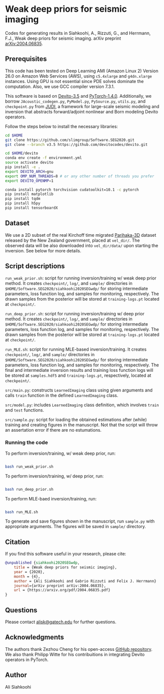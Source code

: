 # Weak deep priors for seismic imaging

Codes for generating results in Siahkoohi, A., Rizzuti, G., and Herrmann, F.J., Weak deep priors for seismic imaging. arXiv preprint [arXiv:2004.06835](https://arxiv.org/abs/2004.06835).

## Prerequisites

This code has been tested on Deep Learning AMI (Amazon Linux 2) Version 26.0 on Amazon Web Services (AWS), using `c5.4xlarge` and `g4dn.xlarge` instances. Using GPU is not essential since PDE solves dominate the computation. Also, we use GCC compiler version 7.3.1.

This software is based on [Devito-3.5](https://github.com/devitocodes/devito/releases/tag/v3.5) and [PyTorch-1.4.0](https://github.com/pytorch/pytorch/releases/tag/v1.4.0). Additionally, we borrow `JAcoustic_codegen.py`\, `PyModel.py`\, `PySource.py`\, `utils.py`\, and `checkpoint.py` from [JUDI](https://github.com/slimgroup/JUDI.jl), a framework for large-scale seismic modeling and inversion that abstracts forward/adjoint nonlinear and Born modeling Devito operators.

Follow the steps below to install the necessary libraries:

```bash
cd $HOME
git clone https://github.com/slimgroup/Software.SEG2020.git
git clone --branch v3.5 https://github.com/devitocodes/devito.git

cd $HOME/devito
conda env create -f environment.yml
source activate devito
pip install -e .
export DEVITO_ARCH=gnu
export OMP_NUM_THREADS=8 # or any other number of threads you prefer
export DEVITO_OPENMP=1

conda install pytorch torchvision cudatoolkit=10.1 -c pytorch
pip install matplotlib
pip install tqdm
pip install h5py
pip install tensorboardX
```

## Dataset


We use a 2D subset of the real Kirchoff time migrated [Parihaka-3D](https://wiki.seg.org/wiki/Parihaka-3D) dataset released by the New Zealand government, placed at `vel_dir/`. The observed data will be also downloaded into `vel_dir/data/` upon starting the inversion. See below for more details.

## Script descriptions

`run_weak_prior.sh`\: script for running inversion/training w/ weak deep prior method. It  creates `checkpoint/`, `log/`, and `sample/` directories in `$HOME/Software.SEG2020/siahkoohi2020SEGwdp/` for storing intermediate parameters, loss function log, and samples for monitoring, respectively. The drawn samples from the posterior will be stored at `training-logs.pt` located at `checkpoint/`.

`run_deep_prior.sh`\: script for running inversion/training w/ deep prior method. It  creates `checkpoint/`, `log/`, and `sample/` directories in `$HOME/Software.SEG2020/siahkoohi2020SEGwdp/` for storing intermediate parameters, loss function log, and samples for monitoring, respectively. The drawn samples from the posterior will be stored at `training-logs.pt` located at `checkpoint/`.

`run_MLE.sh`\: script for running MLE-based inversion/training. It  creates `checkpoint/`, `log/`, and `sample/` directories in `$HOME/Software.SEG2020/siahkoohi2020SEGwdp/` for storing intermediate parameters, loss function log, and samples for monitoring, respectively. The final and intermediate inversion results and training loss function logs will be stored at `samples.hdf5` and `training-logs.pt`, respectively, located at `checkpoint/`.

`src/main.py`\: constructs `LearnedImaging` class using given arguments and calls `train` function in the defined  `LearnedImaging` class.

`src/model.py`: includes `LearnedImaging` class definition, which involves `train` and `test` functions.

`src/sample.py`: script for loading the obtained estimations after (while) training and creating figures in the manuscript. Not that the script will throw an assertation error if there are no estumations.

### Running the code

To perform inversion/training, w/ weak deep prior, run:

```bash

bash run_weak_prior.sh

```

To perform inversion/training, w/ deep prior, run:

```bash

bash run_deep_prior.sh

```


To perform MLE-baed inversion/training, run:

```bash

bash run_MLE.sh

```

To generate and save figures shown in the manuscript, run `sample.py` with appropriate arguments. The figures will be saved in `sample/` directory.

## Citation

If you find this software useful in your research, please cite:


```bibtex
@unpublished {siahkoohi2020SEGwdp,
	title = {Weak deep priors for seismic imaging},
	year = {2020},
	month = {4},
	author = {Ali Siahkoohi and Gabrio Rizzuti and Felix J. Herrmann}
	journal={arXiv preprint arXiv:2004.06835},
	url = {https://arxiv.org/pdf/2004.06835.pdf}
}
```


## Questions

Please contact alisk@gatech.edu for further questions.

## Acknowledgments

The authors thank Zezhou Cheng for his open-access [GitHub repository](https://github.com/ZezhouCheng/GP-DIP). We also thank Philipp Witte for his contribuitions in integrating Devito operators in PyTorch.


## Author

Ali Siahkoohi

